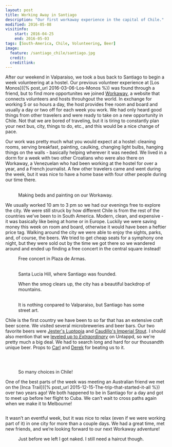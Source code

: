 ```yaml
---
layout: post
title: Working Away in Santiago
description: "Our first workaway experience in the capital of Chile."
modified: 2016-05-08
visitinfo:
    start: 2016-04-25
    end: 2016-05-03
tags: [South-America, Chile, Volunteering, Beer]
image:
  feature: /santiago_chile/santiago.jpg
  credit: 
  creditlink:
---
```


After our weekend in Valparaiso, we took a bus back to Santiago to begin a week volunteering at a hostel. Our previous volunteer experience at [Los Monos]({% post_url 2016-03-06-Los-Monos %}) was found through a friend, but to find more opportunites we joined [Workaway](https://www.workaway.info/), a website that connects volunteers and hosts throuhgout the world. In exchange for working 5 or so hours a day, the host provides free room and board and usually a day or two off for each week you work. We had only heard good things from other travelers and were ready to take on a new opportunity in Chile. Not that we are bored of traveling, but it is tiring to constantly plan your next bus, city, things to do, etc., and this would be a nice change of pace.

Our work was pretty much what you would expect at a hostel: cleaning rooms, serving breakfast, painting, caulking, changing light bulbs, hanging things on the walls - basically helping wherever it was needed. We lived in a dorm for a week with two other Croatians who were also there on Workaway, a Venezuelan who had been working at the hostel for over a year, and a French journalist. A few other travelers came and went during the week, but it was nice to have a home base with four other people during our time there.
<figure class="half">
    <a href="/images/santiago_chile/making_bed.jpg"><img src="/images/santiago_chile/making_bed.jpg" alt=""></a>
    <a href="/images/santiago_chile/painting.jpg"><img src="/images/santiago_chile/painting.jpg" alt=""></a>
    <figcaption>Making beds and painting on our Workaway.</figcaption>
</figure>

We usually worked 10 am to 3 pm so we had our evenings free to explore the city. We were still struck by how different Chile is from the rest of the countries we’ve been to in South America. Modern, clean, and expensive - it was basically like being at home or in Europe. Luckily we were saving money this week on room and board, otherwise it would have been a heftier price tag. Walking around the city we were able to enjoy the sights, parks, and, of course, the beers. We tried to get cheap seats for a symphony one night, but they were sold out by the time we got there so we wandered around and ended up finding a free concert in the central square instead! 
<figure>
    <a href="/images/santiago_chile/concert.jpg"><img src="/images/santiago_chile/concert.jpg" alt=""></a>
    <figcaption>Free concert in Plaza de Armas.</figcaption>
</figure>
<figure class="half">
    <a href="/images/santiago_chile/park.jpg"><img src="/images/santiago_chile/park.jpg" alt=""></a>
    <a href="/images/santiago_chile/park2.jpg"><img src="/images/santiago_chile/park2.jpg" alt=""></a>
    <figcaption>Santa Lucia Hill, where Santiago was founded.</figcaption>
</figure>
<figure>
    <a href="/images/santiago_chile/mountains_over_santiago.jpg"><img src="/images/santiago_chile/mountains_over_santiago.jpg" alt=""></a>
    <figcaption>When the smog clears up, the city has a beautiful backdrop of mountains.</figcaption>
</figure>
<figure class="third">
    <a href="/images/santiago_chile/street_art.jpg"><img src="/images/santiago_chile/street_art.jpg" alt=""></a>
    <a href="/images/santiago_chile/street_art1.jpg"><img src="/images/santiago_chile/street_art1.jpg" alt=""></a>
    <a href="/images/santiago_chile/street_art2.jpg"><img src="/images/santiago_chile/street_art2.jpg" alt=""></a>
    <figcaption>It is nothing conpared to Valparaiso, but Santiago has some street art.</figcaption>
</figure>

Chile is the first country we have been to so far that has an extensive craft beer scene. We visited several microbreweries and beer bars. Our two favorite beers were [Jester's Luptopia](https://untappd.com/user/veswill3/checkin/304122547) and [Caudillo's Imperial Stout](https://untappd.com/user/veswill3/checkin/306588070). I should also mention that we [leveled up to *Extraordinary*](https://untappd.com/user/veswill3/badges/113576907) on Untappd, so we're pretty much a big deal. We had to search long and hard for our thousandth unique beer. Props to [Carl](https://untappd.com/user/crazcarl) and [Derek](https://untappd.com/user/FlyingRumHam) for beating us to it.
<figure>
    <a href="/images/santiago_chile/beer3.jpg"><img src="/images/santiago_chile/beer3.jpg" alt=""></a>
</figure>
<figure class="half">
    <a href="/images/santiago_chile/beer1.jpg"><img src="/images/santiago_chile/beer1.jpg" alt=""></a>
    <a href="/images/santiago_chile/beer2.jpg"><img src="/images/santiago_chile/beer2.jpg" alt=""></a>
    <a href="/images/santiago_chile/beer4.jpg"><img src="/images/santiago_chile/beer4.jpg" alt=""></a>
    <a href="/images/santiago_chile/beer6.jpg"><img src="/images/santiago_chile/beer6.jpg" alt=""></a>
</figure>
<figure>
    <a href="/images/santiago_chile/beer5.jpg"><img src="/images/santiago_chile/beer5.jpg" alt=""></a>
    <figcaption>So many choices in Chile!</figcaption>
</figure>

One of the best parts of the week was meeting an Australian friend we met on the [Inca Trail]({% post_url 2015-12-15-The-trip-that-started-it-all %}) over two years ago! We both happened to be in Santiago for a day and got to meet up before her flight to Cuba. We can’t wait to cross paths again when we make it to Melbourne!
<figure>
    <a href="/images/santiago_chile/meikuen.jpg"><img src="/images/santiago_chile/meikuen.jpg" alt=""></a>
</figure>

It wasn’t an eventful week, but it was nice to relax (even if we were working part of it) in one city for more than a couple days. We had a great time, met new friends, and we’re looking forward to our next Workaway adventure! 

<figure>
    <a href="/images/santiago_chile/shave.gif"><img src="/images/santiago_chile/shave.gif" alt=""></a>
    <figcaption>Just before we left I got naked. I still need a haircut though.</figcaption>
</figure>